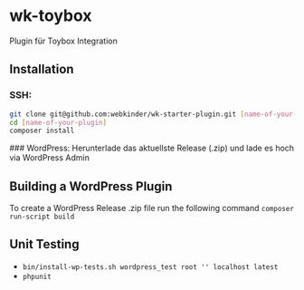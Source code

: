 # wk-toybox
Plugin für Toybox Integration

## Installation
### SSH:
```` bash
git clone git@github.com:webkinder/wk-starter-plugin.git [name-of-your-plugin]
cd [name-of-your-plugin]
composer install
````
### WordPress:
Herunterlade das aktuellste Release (.zip) und lade es hoch via WordPress Admin

## Building a WordPress Plugin
To create a WordPress Release .zip file run the following command
`composer run-script build`

## Unit Testing
- `bin/install-wp-tests.sh wordpress_test root '' localhost latest`
- `phpunit`

